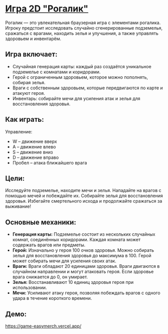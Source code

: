 # [Игра 2D "Рогалик"](https://game-easymerch.vercel.app/)

Рогалик — это увлекательная браузерная игра с элементами рогалика. Игроку предстоит исследовать случайно сгенерированные подземелья, сражаться с врагами, находить зелья и улучшения, а также управлять здоровьем и инвентарём.

## Игра включает:

- Случайная генерация карты: каждый раз создаётся уникальное подземелье с комнатами и коридорами.
- Герой с ограниченным здоровьем, которое можно пополнять, собирая зелья.
- Враги с собственным здоровьем, которые передвигаются по карте и атакуют героя.
- Инвентарь: собирайте мечи для усиления атак и зелья для восстановления здоровья.

## Как играть:

Управление:

- W – движение вверх
- A – движение влево
- S – движение вниз
- D – движение вправо
- Пробел – атака ближайшего врага

## Цели:

Исследуйте подземелье, находите мечи и зелья.
Нападайте на врагов с помощью мечей и побеждайте их.
Собирайте зелья для восстановления здоровья.
Избегайте смертельного исхода и продолжайте сражаться за выживание!

## Основные механики:

- **Генерация карты:**
  Подземелье состоит из нескольких случайных комнат, соединённых коридорами.
  Каждая комната может содержать врагов или предметы.
- **Герой:**
  Изначально у героя 100 очков здоровья.
  Можно собирать зелья для восстановления здоровья до максимума в 100.
  Герой может собирать мечи для усиления своих атак.
- **Враги:**
  Враги обладают 20 единицами здоровья.
  Враги двигаются в случайном направлении и могут атаковать героя.
  Если здоровье врага снижается до 0, он умирает.
- **Зелья:**
  Восстанавливают 10 единиц здоровья героя при использовании.
- **Мечи:**
  Усиливают атаку героя, позволяя побеждать врагов с одного удара в течение короткого времени.

## Демо:

https://game-easymerch.vercel.app/
